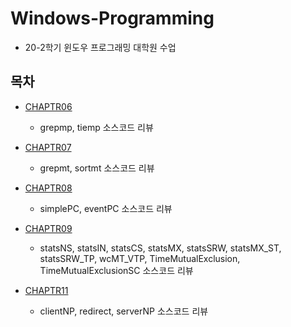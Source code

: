 # Windows-Programming
- 20-2학기 윈도우 프로그래밍 대학원 수업

## 목차
- [CHAPTR06](https://github.com/HYEZ/Windows-Programming/tree/master/CHAPTR06)
  - grepmp, tiemp 소스코드 리뷰
  
- [CHAPTR07](https://github.com/HYEZ/Windows-Programming/tree/master/CHAPTR07)
  - grepmt, sortmt 소스코드 리뷰

- [CHAPTR08](https://github.com/HYEZ/Windows-Programming/tree/master/CHAPTR08)
  - simplePC, eventPC 소스코드 리뷰

- [CHAPTR09](https://github.com/HYEZ/Windows-Programming/tree/master/CHAPTR09)
  - statsNS, statsIN, statsCS, statsMX, statsSRW, statsMX_ST, statsSRW_TP, wcMT_VTP, TimeMutualExclusion, TimeMutualExclusionSC 소스코드 리뷰

- [CHAPTR11](https://github.com/HYEZ/Windows-Programming/tree/master/CHAPTR11)
  - clientNP, redirect, serverNP 소스코드 리뷰
